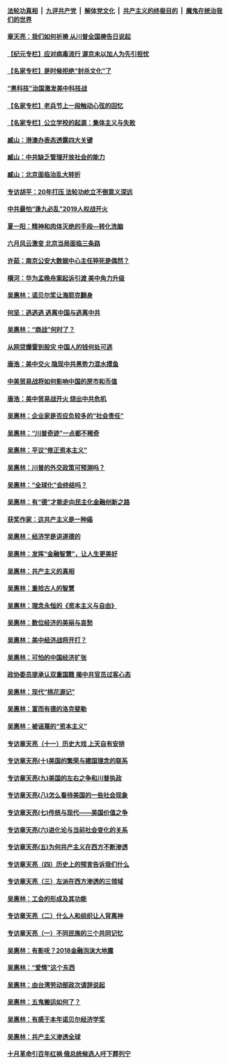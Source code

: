 

####  [法轮功真相](../../../../basic/blob/master/README.md?t=07061931) &nbsp;|&nbsp; [九评共产党](../../../../9ping.md/blob/master/README.md?t=07061931) &nbsp;|&nbsp; [解体党文化](../../../../jtdwh.md/blob/master/README.md?t=07061931)  &nbsp;|&nbsp; [共产主义的终极目的](../../../../gczydzjmd.md/blob/master/README.md?t=07061931) &nbsp;|&nbsp; [魔鬼在统治我们的世界](../../../../mgztzwmdsj.md/blob/master/README.md?t=07061931) 

#### [章天亮：我们如何祈祷 从川普全国祷告日说起](../pages/nsc423/n11944627.md?t=07061931) 

#### [【纪元专栏】应对病毒流行 渥京未以加人为先引担忧](../pages/nsc423/n11875714.md?t=07061931) 

#### [【名家专栏】是时候拒绝“封杀文化”了](../pages/nsc423/n11814093.md?t=07061931) 

#### [“黑科技”治国激发美中科技战](../pages/nsc423/n11638056.md?t=07061931) 

#### [【名家专栏】老兵节上一段触动心弦的回忆](../pages/nsc423/n11646016.md?t=07061931) 

#### [【名家专栏】公立学校的起源：集体主义与失败](../pages/nsc423/n11601833.md?t=07061931) 

#### [臧山：港澳办表态透露四大关键](../pages/nsc423/n11421628.md?t=07061931) 

#### [臧山：中共缺乏管理开放社会的能力](../pages/nsc423/n11407457.md?t=07061931) 

#### [臧山：北京面临治乱大转折](../pages/nsc423/n11406895.md?t=07061931) 

#### [专访胡平：20年打压 法轮功屹立不倒意义深远](../pages/nsc423/n11398800.md?t=07061931) 

#### [中共最怕“逢九必乱”2019人权战开火](../pages/nsc423/n11385248.md?t=07061931) 

#### [夏一阳：精神和肉体灭绝的手段—转化洗脑](../pages/nsc423/n11368250.md?t=07061931) 

#### [六月风云激变 北京当局面临三条路](../pages/nsc423/n11313668.md?t=07061931) 

#### [许茹：南京公安大数据中心主任猝死是偶然？](../pages/nsc423/n11064744.md?t=07061931) 

#### [横河：华为孟晚舟案起诉引渡 美中角力升级](../pages/nsc423/n11027230.md?t=07061931) 

#### [吴惠林：诺贝尔奖让海耶克翻身](../pages/nsc423/n10890049.md?t=07061931) 

#### [何坚：逃逃逃 逃离中国与逃离中共](../pages/nsc423/n10592891.md?t=07061931) 

#### [吴惠林：“商战”何时了？](../pages/nsc423/n10573558.md?t=07061931) 

#### [从网贷爆雷到股灾 中国人的钱何处可逃](../pages/nsc423/n10572800.md?t=07061931) 

#### [唐浩：美中交火 隐现中共黑势力混水摸鱼](../pages/nsc423/n10544040.md?t=07061931) 

#### [中美贸易战将如何影响中国的房市和币值](../pages/nsc423/n10543697.md?t=07061931) 

#### [唐浩：美中贸易战开火 烧出中共危机](../pages/nsc423/n10540126.md?t=07061931) 

#### [吴惠林：企业家是否应负较多的“社会责任”](../pages/nsc423/n10535022.md?t=07061931) 

#### [吴惠林：“川普奇迹”一点都不稀奇](../pages/nsc423/n10512808.md?t=07061931) 

#### [吴惠林：平议“修正资本主义”](../pages/nsc423/n10495724.md?t=07061931) 

#### [吴惠林：川普的外交政策可预测吗？](../pages/nsc423/n10462387.md?t=07061931) 

#### [吴惠林：“全球化”会终结吗？](../pages/nsc423/n10452838.md?t=07061931) 

#### [吴惠林：有“德”才能走向民主化金融创新之路](../pages/nsc423/n10432292.md?t=07061931) 

#### [获奖作家：这共产主义是一种癌](../pages/nsc423/n10431541.md?t=07061931) 

#### [吴惠林：经济学是讲道德的](../pages/nsc423/n10398014.md?t=07061931) 

#### [吴惠林：发挥“金融智慧”，让人生更美好](../pages/nsc423/n10375019.md?t=07061931) 

#### [吴惠林：共产主义的真相](../pages/nsc423/n10351394.md?t=07061931) 

#### [吴惠林：重拾古人的智慧](../pages/nsc423/n10337691.md?t=07061931) 

#### [吴惠林：理念永恒的《资本主义与自由》](../pages/nsc423/n10316274.md?t=07061931) 

#### [吴惠林：数位经济的美丽与哀愁](../pages/nsc423/n10292946.md?t=07061931) 

#### [吴惠林：美中经济战将开打？](../pages/nsc423/n10258825.md?t=07061931) 

#### [吴惠林：可怕的中国经济扩张](../pages/nsc423/n10219147.md?t=07061931) 

#### [政协委员提承认双重国籍 揭中共官员过客心态](../pages/nsc423/n10208809.md?t=07061931) 

#### [吴惠林：现代“桃花源记”](../pages/nsc423/n10185234.md?t=07061931) 

#### [吴惠林：富而有德的洛克斐勒](../pages/nsc423/n10142264.md?t=07061931) 

#### [吴惠林：被诬蔑的“资本主义”](../pages/nsc423/n10124816.md?t=07061931) 

#### [专访章天亮（十一）历史大戏 上天自有安排](../pages/nsc423/n10094905.md?t=07061931) 

#### [专访章天亮(十)美国的繁荣与建国理念的联系](../pages/nsc423/n10094899.md?t=07061931) 

#### [专访章天亮(九)美国的左右之争和川普执政](../pages/nsc423/n10094889.md?t=07061931) 

#### [专访章天亮(八)怎么看待美国的一些社会现象](../pages/nsc423/n10094857.md?t=07061931) 

#### [专访章天亮(七)传统与现代——美国价值之争](../pages/nsc423/n10093140.md?t=07061931) 

#### [专访章天亮(六)进化论与当前社会变化的关系](../pages/nsc423/n10092036.md?t=07061931) 

#### [专访章天亮(五)为何共产主义在西方不断渗透](../pages/nsc423/n10083620.md?t=07061931) 

#### [专访章天亮（四）历史上的预言告诉我们什么](../pages/nsc423/n10083606.md?t=07061931) 

#### [专访章天亮（三）左派在西方渗透的三领域](../pages/nsc423/n10081115.md?t=07061931) 

#### [吴惠林：工会的形成及其功能](../pages/nsc423/n10080633.md?t=07061931) 

#### [专访章天亮（二）什么人和组织让人背离神](../pages/nsc423/n10076637.md?t=07061931) 

#### [专访章天亮（一）不同民族的三个共同记忆](../pages/nsc423/n10074188.md?t=07061931) 

#### [吴惠林：有影呒？2018金融泡沫大地震](../pages/nsc423/n10040534.md?t=07061931) 

#### [吴惠林：“爱情”这个东西](../pages/nsc423/n10019423.md?t=07061931) 

#### [吴惠林：由台湾劳动部政次请辞说起](../pages/nsc423/n9979679.md?t=07061931) 

#### [吴惠林：五鬼搬运如何了？](../pages/nsc423/n9925338.md?t=07061931) 

#### [吴惠林：有感于本年诺贝尔经济学奖](../pages/nsc423/n9871883.md?t=07061931) 

#### [吴惠林：共产主义渗透全球](../pages/nsc423/n9812748.md?t=07061931) 

#### [十月革命引百年红祸 俄总统候选人吁下葬列宁](../pages/nsc423/n9810182.md?t=07061931) 

